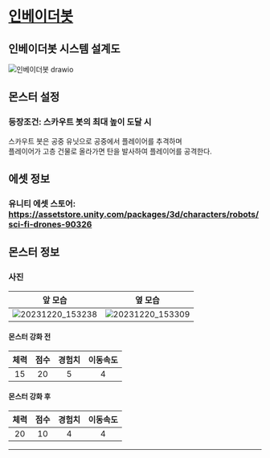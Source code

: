 # [인베이더봇](../README.md)

## 인베이더봇 시스템 설계도
![인베이더봇 drawio](https://github.com/ACEDIA2567/CityGun/assets/101154683/9b2e6e28-1f9b-4c9c-bd3f-8b7f6cf86284)

## 몬스터 설정
### 등장조건: 스카우트 봇의 최대 높이 도달 시
스카우트 봇은 공중 유닛으로 공중에서 플레이어를 추격하며   
플레이어가 고층 건물로 올라가면 탄을 발사하여 플레이어를 공격한다.

## 에셋 정보
### 유니티 에셋 스토어: https://assetstore.unity.com/packages/3d/characters/robots/sci-fi-drones-90326

## 몬스터 정보
### 사진
|앞 모습|옆 모습|
|:---:|:---:|
|![20231220_153238](https://github.com/ACEDIA2567/CityGun/assets/101154683/330555a0-49b8-4762-a132-9e42ce3a86b2)|![20231220_153309](https://github.com/ACEDIA2567/CityGun/assets/101154683/caf0d7f9-b032-4c46-91f8-6775404b69c8)|


#### 몬스터 강화 전
|체력|점수|경험치|이동속도|
|:---:|:---:|:---:|:---:|
|15|20|5|4|

#### 몬스터 강화 후
|체력|점수|경험치|이동속도|
|:---:|:---:|:---:|:---:|
|20|10|4|4|



<hr>
